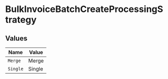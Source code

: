 # BulkInvoiceBatchCreateProcessingStrategy


## Values

| Name     | Value    |
| -------- | -------- |
| `Merge`  | Merge    |
| `Single` | Single   |
